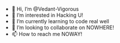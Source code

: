 - 👋 Hi, I’m @Vedant-Vigorous
- 👀 I’m interested in Hacking U!
- 🌱 I’m currently learning to code real well
- 💞️ I’m looking to collaborate on NOWHERE!
- 📫 How to reach me NOWAY!

<!---
Vedant-Vigorous/Vedant-Vigorous is a ✨ special ✨ repository because its `README.md` (this file) appears on your GitHub profile.
You can click the Preview link to take a look at your changes.
--->
